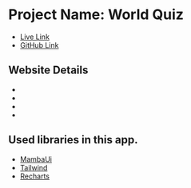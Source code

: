 # Project Name: World Quiz

- [Live Link]()
- [GitHub Link]()

## Website Details
- 
- 
- 
- 
## Used libraries in this app.

- [MambaUi](https://www.mambaui.com)
- [Tailwind](https://tailwindcomponents.com)
- [Recharts](https://recharts.org)